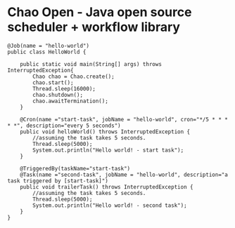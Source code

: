 # Chao Open - Java open source scheduler + workflow library

	@Job(name = "hello-world")
	public class HelloWorld {
	
		public static void main(String[] args) throws InterruptedException{
			Chao chao = Chao.create();
			chao.start();
			Thread.sleep(16000);
			chao.shutdown();
			chao.awaitTermination();
		}
	
		@Cron(name ="start-task", jobName = "hello-world", cron="*/5 * * * * *", description="every 5 seconds")
		public void helloWorld() throws InterruptedException {
			//assuming the task takes 5 seconds.
			Thread.sleep(5000);
			System.out.println("Hello world! - start task");
		}
	
		@TriggeredBy(taskName="start-task")
		@Task(name ="second-task", jobName = "hello-world", description="a task triggered by [start-task]")
		public void trailerTask() throws InterruptedException {
			//assuming the task takes 5 seconds.
			Thread.sleep(5000);
			System.out.println("Hello world! - second task");
		}
	}

